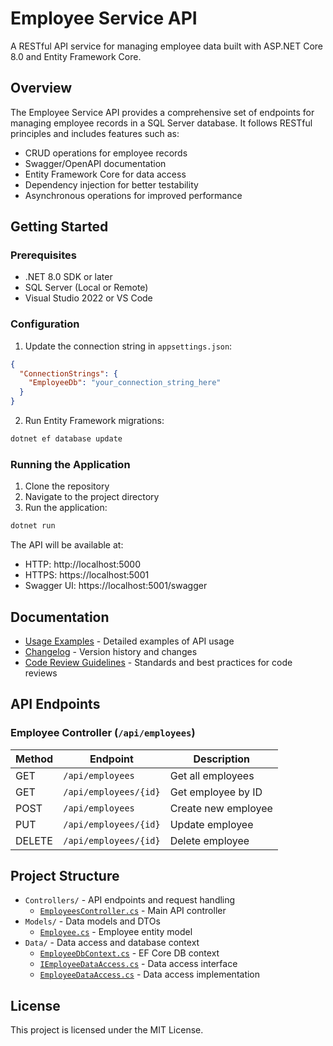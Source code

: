 # Employee Service API

A RESTful API service for managing employee data built with ASP.NET Core 8.0 and Entity Framework Core.

## Overview

The Employee Service API provides a comprehensive set of endpoints for managing employee records in a SQL Server database. It follows RESTful principles and includes features such as:

- CRUD operations for employee records
- Swagger/OpenAPI documentation
- Entity Framework Core for data access
- Dependency injection for better testability
- Asynchronous operations for improved performance

## Getting Started

### Prerequisites

- .NET 8.0 SDK or later
- SQL Server (Local or Remote)
- Visual Studio 2022 or VS Code

### Configuration

1. Update the connection string in `appsettings.json`:
```json
{
  "ConnectionStrings": {
    "EmployeeDb": "your_connection_string_here"
  }
}
```

2. Run Entity Framework migrations:
```powershell
dotnet ef database update
```

### Running the Application

1. Clone the repository
2. Navigate to the project directory
3. Run the application:
```powershell
dotnet run
```

The API will be available at:
- HTTP: http://localhost:5000
- HTTPS: https://localhost:5001
- Swagger UI: https://localhost:5001/swagger

## Documentation

- [Usage Examples](./UsageExamples.md) - Detailed examples of API usage
- [Changelog](./ChangeLog.md) - Version history and changes
- [Code Review Guidelines](./REVIEW_GUIDELINES.md) - Standards and best practices for code reviews

## API Endpoints

### Employee Controller (`/api/employees`)

| Method | Endpoint | Description |
|--------|----------|-------------|
| GET | `/api/employees` | Get all employees |
| GET | `/api/employees/{id}` | Get employee by ID |
| POST | `/api/employees` | Create new employee |
| PUT | `/api/employees/{id}` | Update employee |
| DELETE | `/api/employees/{id}` | Delete employee |

## Project Structure

- `Controllers/` - API endpoints and request handling
  - [`EmployeesController.cs`](./Controllers/EmployeesController.cs) - Main API controller
- `Models/` - Data models and DTOs
  - [`Employee.cs`](./Models/Employee.cs) - Employee entity model
- `Data/` - Data access and database context
  - [`EmployeeDbContext.cs`](./Data/EmployeeDbContext.cs) - EF Core DB context
  - [`IEmployeeDataAccess.cs`](./Data/IEmployeeDataAccess.cs) - Data access interface
  - [`EmployeeDataAccess.cs`](./Data/EmployeeDataAccess.cs) - Data access implementation

## License

This project is licensed under the MIT License.
